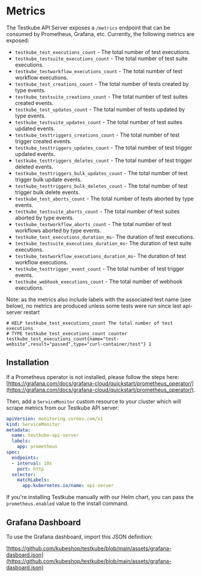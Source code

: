 # Metrics

The Testkube API Server exposes a `/metrics` endpoint that can be consumed by Prometheus, Grafana, etc. Currently, the following metrics are exposed:

* `testkube_test_executions_count` - The total number of test executions.
* `testkube_testsuite_executions_count` - The total number of test suite executions.
* `testkube_testworkflow_executions_count` - The total number of test workflow executions.
* `testkube_test_creations_count` - The total number of tests created by type events.
* `testkube_testsuite_creations_count` - The total number of test suites created events.
* `testkube_test_updates_count` - The total number of tests updated by type events.
* `testkube_testsuite_updates_count` - The total number of test suites updated events.
* `testkube_testtriggers_creations_count` - The total number of test trigger created events.
* `testkube_testtriggers_updates_count` - The total number of test trigger updated events.
* `testkube_testtriggers_deletes_count` - The total number of test trigger deleted events.
* `testkube_testtriggers_bulk_updates_count` - The total number of test trigger bulk update events.
* `testkube_testtriggers_bulk_deletes_count` - The total number of test trigger bulk delete events.
* `testkube_test_aborts_count` - The total number of tests aborted by type events.
* `testkube_testsuite_aborts_count` - The total number of test suites aborted by type events.
* `testkube_testworkflow_aborts_count` - The total number of test workflows aborted by type events.
* `testkube_test_executions_duration_ms`- The duration of test executions.
* `testkube_testsuite_executions_duration_ms`- The duration of test suite executions.
* `testkube_testworkflow_executions_duration_ms`- The duration of test workflow executions.
* `testkube_testtrigger_event_count` - The total number of test trigger events.
* `testkube_webhook_executions_count` - The total number of webhook executions.

Note: as the metrics also include labels with the associated test name (see below), no metrics are produced unless some tests were run since last api-server restart 

```
# HELP testkube_test_executions_count The total number of test executions
# TYPE testkube_test_executions_count counter
testkube_test_executions_count{name="test-website",result="passed",type="curl-container/test"} 1
```

## Installation

If a Prometheus operator is not installed, please follow the steps here: [https://grafana.com/docs/grafana-cloud/quickstart/prometheus_operator/](https://grafana.com/docs/grafana-cloud/quickstart/prometheus_operator/).

Then, add a `ServiceMonitor` custom resource to your cluster which will scrape metrics from our
Testkube API server:

```yaml
apiVersion: monitoring.coreos.com/v1
kind: ServiceMonitor
metadata:
  name: testkube-api-server
  labels:
    app: prometheus
spec:
  endpoints:
  - interval: 10s
    port: http
  selector:
    matchLabels:
      app.kubernetes.io/name: api-server
```

If you're installing Testkube manually with our Helm chart, you can pass the `prometheus.enabled` value to the install command.

## Grafana Dashboard

To use the Grafana dashboard, import this JSON definition:

[https://github.com/kubeshop/testkube/blob/main/assets/grafana-dasboard.json](https://github.com/kubeshop/testkube/blob/main/assets/grafana-dasboard.json)
